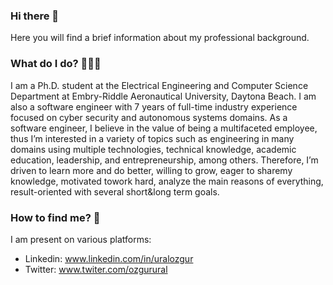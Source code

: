 ### Hi there 👋
Here you will find a brief information about my professional background.

### What do I do? 👨🏻‍💻
I am a Ph.D. student at the Electrical Engineering and Computer Science Department at Embry-Riddle Aeronautical University,
Daytona Beach. I am also a software engineer with 7 years of full-time industry experience focused on cyber security and
autonomous systems domains. As a software engineer, I believe in the value of being a multifaceted employee, thus I’m
interested in a variety of topics such as engineering in many domains using multiple technologies, technical knowledge,
academic education, leadership, and entrepreneurship, among others. Therefore, I’m driven to learn more and do better,
willing to grow, eager to sharemy knowledge, motivated towork hard, analyze the main reasons of everything, result-oriented
with several short&long term goals.

### How to find me? 📨
I am present on various platforms:

- Linkedin: www.linkedin.com/in/uralozgur
- Twitter: www.twiter.com/ozgurural
